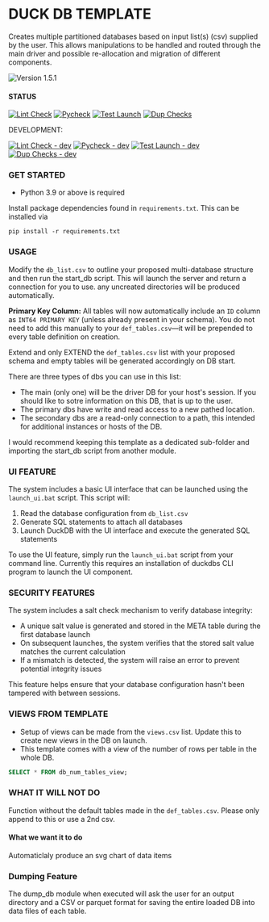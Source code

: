 # DUCK DB TEMPLATE

Creates multiple partitioned databases based on input list(s) (csv) supplied by the user. This allows manipulations to be handled and routed through the main driver and possible re-allocation and migration of different components.

![Version 1.5.1](https://img.shields.io/badge/version-1.5.1-brightgreen)

#### STATUS 

[![Lint Check](https://github.com/uaineteine/duck_db_template/actions/workflows/lint_check.yaml/badge.svg)](https://github.com/uaineteine/duck_db_template/actions/workflows/lint_check.yaml) [![Pycheck](https://github.com/uaineteine/duck_db_template/actions/workflows/pycheck.yaml/badge.svg)](https://github.com/uaineteine/duck_db_template/actions/workflows/pycheck.yaml) [![Test Launch](https://github.com/uaineteine/duck_db_template/actions/workflows/start_server.yaml/badge.svg)](https://github.com/uaineteine/duck_db_template/actions/workflows/start_server.yaml) [![Dup Checks](https://github.com/uaineteine/duck_db_template/actions/workflows/duplication_check.yaml/badge.svg)](https://github.com/uaineteine/duck_db_template/actions/workflows/duplication_check.yaml)

DEVELOPMENT:

[![Lint Check - dev](https://github.com/uaineteine/duck_db_template/actions/workflows/lint_check_dev.yaml/badge.svg)](https://github.com/uaineteine/duck_db_template/actions/workflows/lint_check_dev.yaml) [![Pycheck - dev](https://github.com/uaineteine/duck_db_template/actions/workflows/pycheck.yaml/badge.svg)](https://github.com/uaineteine/duck_db_template/actions/workflows/lint_check_dev.yaml) [![Test Launch - dev](https://github.com/uaineteine/duck_db_template/actions/workflows/start_server_dev.yaml/badge.svg)](https://github.com/uaineteine/duck_db_template/actions/workflows/start_server_dev.yaml) [![Dup Checks - dev](https://github.com/uaineteine/duck_db_template/actions/workflows/duplication_check_dev.yaml/badge.svg)](https://github.com/uaineteine/duck_db_template/actions/workflows/duplication_check_dev.yaml)

### GET STARTED

* Python 3.9 or above is required

Install package dependencies found in `requirements.txt`. This can be installed via

```
pip install -r requirements.txt
```

### USAGE

Modify the `db_list.csv` to outline your proposed multi-database structure and then run the start_db script. This will launch the server and return a connection for you to use. any uncreated directories will be produced automatically.


**Primary Key Column:**
All tables will now automatically include an `ID` column as `INT64 PRIMARY KEY` (unless already present in your schema). You do not need to add this manually to your `def_tables.csv`—it will be prepended to every table definition on creation.

Extend and only EXTEND the `def_tables.csv` list with your proposed schema and empty tables will be generated accordingly on DB start.

There are three types of dbs you can use in this list:

* The main (only one) will be the driver DB for your host's session. If you should like to sotre information on this DB, that is up to the user.
* The primary dbs have write and read access to a new pathed location.
* The secondary dbs are a read-only connection to a path, this intended for additional instances or hosts of the DB.

I would recommend keeping this template as a dedicated sub-folder and importing the start_db script from another module.

### UI FEATURE

The system includes a basic UI interface that can be launched using the `launch_ui.bat` script. This script will:

1. Read the database configuration from `db_list.csv`
2. Generate SQL statements to attach all databases
3. Launch DuckDB with the UI interface and execute the generated SQL statements

To use the UI feature, simply run the `launch_ui.bat` script from your command line. Currently this requires an installation of duckdbs CLI program to launch the UI component.

### SECURITY FEATURES

The system includes a salt check mechanism to verify database integrity:

* A unique salt value is generated and stored in the META table during the first database launch
* On subsequent launches, the system verifies that the stored salt value matches the current calculation
* If a mismatch is detected, the system will raise an error to prevent potential integrity issues

This feature helps ensure that your database configuration hasn't been tampered with between sessions.

### VIEWS FROM TEMPLATE
* Setup of views can be made from the `views.csv` list. Update this to create new views in the DB on launch.
* This template comes with a view of the number of rows per table in the whole DB. 

```sql
SELECT * FROM db_num_tables_view;
```

### WHAT IT WILL NOT DO

Function without the default tables made in the `def_tables.csv`. Please only append to this or use a 2nd csv.

#### What we want it to do

Automaticlaly produce an svg chart of data items

### Dumping Feature

The dump_db module when executed will ask the user for an output directory and a CSV or parquet format for saving the entire loaded DB into data files of each table.
